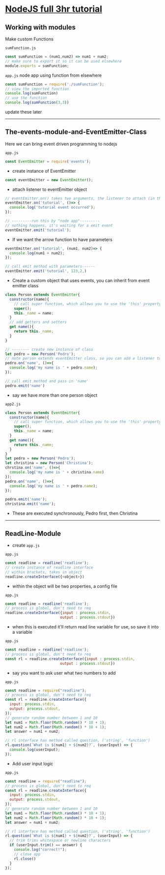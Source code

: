 # [NodeJS full 3hr tutorial](youtube.com/watch?v=RLtyhwFtXQA&t=9323s)

## Working with modules
Make custom Functions

`sumFunction.js`
```js
const sumFunction = (num1,num2) => num1 + num2;
// make sure to export it so it can be used elsewhere
module.exports = sumFunction;
```

`app.js` node app using function from elsewhere
```js
const sumFunction = require('./sumFunction');
// view the imported function
console.log(sumFunction)
// use the function
console.log(sumFunction(3,3))
```

update these later

---

## The-events-module-and-EventEmitter-Class
Here we can bring event driven programming to nodejs

`app.js`
```js
const EventEmitter = require('events');
```

- create instance of EventEmitter
```js
const eventEmitter = new EventEmitter();
```
- attach listener to eventEmitter object

```js
// eventEmitter.on() takes two arguments, the listener to attach (in this case, the string 'tutorial'), 2nd the function executed when event occurs (in this case; console loggin a message)
eventEmitter.on('tutorial', ()=> {
  console.log('tutorial event occurred');
});

// ---------run this by "node app"---------
// nothing happens, it's waiting for a emit event
eventEmitter.emit('tutorial');

```

- If we want the arrow function to have parameters
```js
eventEmitter.on('tutorial', (num1, num2)=> {
  console.log(num1 + num2);
});

// call emit method with parameters------
eventEmitter.emit('tutorial', 123,2,)
```


- Create a custom object that uses events, you can inherit from event emitter class
```js
class Person extends EventEmitter{
  constructor(name){
    // call super function, which allows you to use the 'this' property of the class
    super();
    this._name = name;
  }
  // add getters and setters
  get name(){
    return this._name;
  }
}

// -------- create new instance of class
let pedro = new Person('Pedro');
// note person extends eventEmitter class, so you can add a listener to Pedro object
pedro.on('name', ()=>{
  console.log('my name is ' + pedro.name);
});

// call emit method and pass in 'name'
pedro.emit('name')
```

- say we have more than one person object

`app2.js`
```js
class Person extends EventEmitter{
  constructor(name){
    // call super function, which allows you to use the 'this' property of the class
    super();
    this._name = name;
  }
  get name(){
    return this._name;
  }
}
let pedro = new Person('Pedro');
let christina = new Person('Christina');
chrstina.on('name', ()=>{
  console.log('my name is ' + christina.name)
});
pedro.on('name', ()=>{
  console.log('my name is ' + pedro.name);
});

pedro.emit('name');
christina.emit('name');
```
- These are executed synchronously, Pedro first, then Christina


---
## ReadLine-Module

- create `app.js`

`app.js`
```js
const readline = readline('readline');
// create instance of readline interface
// within brackets, takes in object
readline.createInterface({<object>})
```

- within the object will be two properties, a config file

`app.js`
```js
const readline = readline('readline');
// process is global, don't need to req
readline.createInterface({input : process.stdin,
                         output : process.stdout})
```
- when this is executed it'll return read line variable for use, so save it into a variable

`app.js`
```js
const readline = readline('readline');
// process is global, don't need to req
const rl = readline.createInterface({input : process.stdin,
                         output : process.stdout})
```

- say you want to ask user what two numbers to add

`app.js`
```js
const readline = require("readline");
// process is global, don't need to req
const rl = readline.createInterface({
  input: process.stdin,
  output: process.stdout,
});
// generate random number between 1 and 10
let num1 = Math.floor(Math.random() * 10 + 1);
let num2 = Math.floor(Math.random() * 10 + 1);
let answer = num1 + num2;

// rl interface has method called question, ('string', 'function')
rl.question(`What is ${num1} + ${num2}?`, (userInput) => {
  console.log(userInput);
});
```
- Add user input logic

`app.js`
```js
const readline = require("readline");
// process is global, don't need to req
const rl = readline.createInterface({
  input: process.stdin,
  output: process.stdout,
});
// generate random number between 1 and 10
let num1 = Math.floor(Math.random() * 10 + 1);
let num2 = Math.floor(Math.random() * 10 + 1);
let answer = num1 + num2;

// rl interface has method called question, ('string', 'function')
rl.question(`What is ${num1} + ${num2}?`, (userInput) => {
  // trim trims whitespace or newline characters
  if (userInput.trim() == answer) {
    console.log("correct!");
    // close app
    rl.close()
  }
});
```


